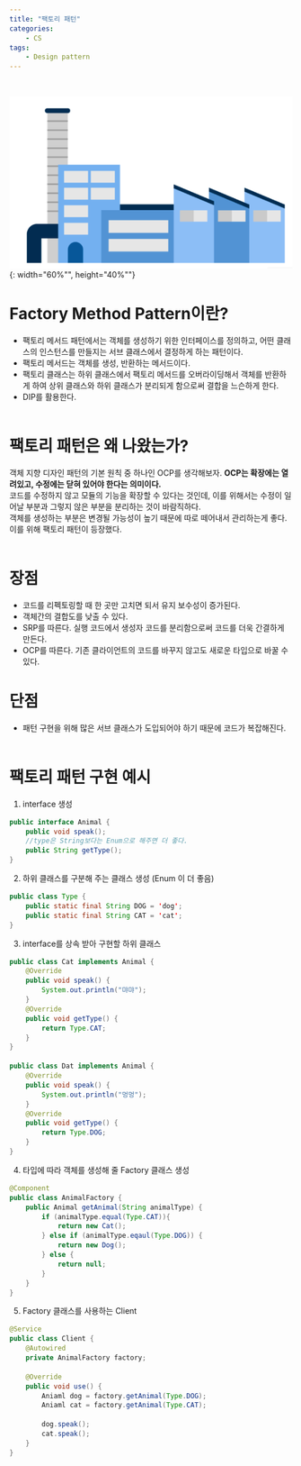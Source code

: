 ```yaml
---
title: "팩토리 패턴"
categories: 
    - CS
tags:
    - Design pattern
---
```


<br>

![img1](/assets/images/11_1.png){: width="60%"", height="40%""} <br>

# **Factory Method Pattern이란?** 
* 팩토리 메서드 패턴에서는 객체를 생성하기 위한 인터페이스를 정의하고, 어떤 클래스의 인스턴스를 만들지는 서브 클래스에서 결정하게 하는 패턴이다.
* 팩토리 메서드는 객체를 생성, 반환하는 메서드이다.
* 팩토리 클래스는 하위 클래스에서 팩토리 메서드를 오버라이딩해서 객체를 반환하게 하여 상위 클래스와 하위 클래스가 분리되게 함으로써 결합을 느슨하게 한다.
* DIP를 활용한다. <br><br>

# 팩토리 패턴은 왜 나왔는가? 
객체 지향 디자인 패턴의 기본 원칙 중 하나인 OCP를 생각해보자. **OCP는 확장에는 열려있고, 수정에는 닫혀 있어야 한다는 의미이다.** <br>
코드를 수정하지 않고 모듈의 기능을 확장할 수 있다는 것인데, 이를 위해서는 수정이 일어날 부분과 그렇지 않은 부분을 분리하는 것이 바람직하다.<br>
객체를 생성하는 부분은 변경될 가능성이 높기 때문에 따로 떼어내서 관리하는게 좋다. 이를 위해 팩토리 패턴이 등장했다. <br><br>

# **장점** 
* 코드를 리펙토링할 때 한 곳만 고치면 되서 유지 보수성이 증가된다.
* 객체간의 결합도를 낮출 수 있다.
* SRP를 따른다. 실행 코드에서 생성자 코드를 분리함으로써 코드를 더욱 간결하게 만든다.
* OCP를 따른다. 기존 클라이언트의 코드를 바꾸지 않고도 새로운 타입으로 바꿀 수 있다.

# **단점** 
* 패턴 구현을 위해 많은 서브 클래스가 도입되어야 하기 때문에 코드가 복잡해진다. <br><br>

# **팩토리 패턴 구현 예시** <br>

1. interface 생성

~~~java
public interface Animal {
    public void speak();
    //type은 String보다는 Enum으로 해주면 더 좋다.
    public String getType(); 
}
~~~

2. 하위 클래스를 구분해 주는 클래스 생성 (Enum 이 더 좋음)

~~~java
public class Type {
    public static final String DOG = 'dog';
    public static final String CAT = 'cat';
}
~~~

3. interface를 상속 받아 구현할 하위 클래스

~~~java
public class Cat implements Animal {
    @Override
    public void speak() {
        System.out.println("먀먀");
    }
    @Override
    public void getType() {
        return Type.CAT;
    }
}

public class Dat implements Animal {
    @Override
    public void speak() {
        System.out.println("멍멍");
    }
    @Override
    public void getType() {
        return Type.DOG;
    }
}
~~~

4. 타입에 따라 객체를 생성해 줄 Factory 클래스 생성

~~~java
@Component
public class AnimalFactory {
    public Animal getAnimal(String animalType) {
        if (animalType.equal(Type.CAT)){
            return new Cat();
        } else if (animalType.eqaul(Type.DOG)) {
            return new Dog();
        } else {
            return null;
        }
    }
}
~~~

5. Factory 클래스를 사용하는 Client

~~~java
@Service
public class Client {
    @Autowired
    private AnimalFactory factory;

    @Override
    public void use() {
        Aniaml dog = factory.getAnimal(Type.DOG);
        Aniaml cat = factory.getAnimal(Type.CAT);

        dog.speak();
        cat.speak();
    }
}
~~~



